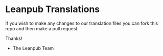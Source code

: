 # Leanpub Translations

If you wish to make any changes to our translation files you can fork this repo and then make a pull request.

Thanks!

- The Leanpub Team
